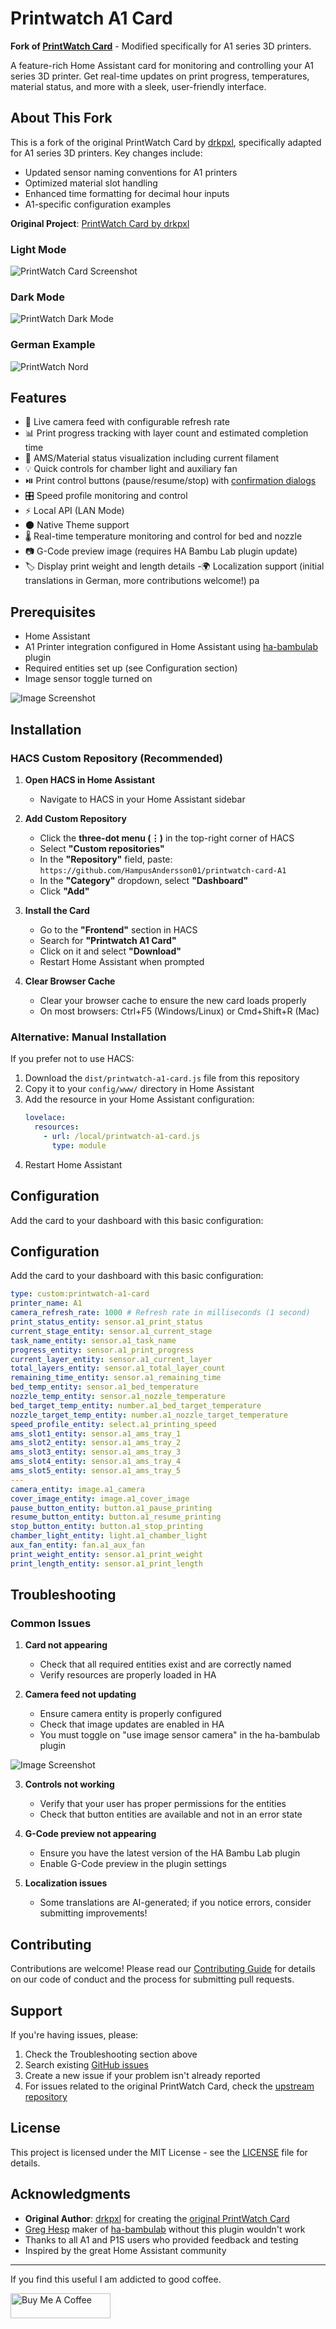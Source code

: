 # Printwatch A1 Card

**Fork of [PrintWatch Card](https://github.com/drkpxl/printwatch-card)** - Modified specifically for A1 series 3D printers.

A feature-rich Home Assistant card for monitoring and controlling your A1 series 3D printer. Get real-time updates on print progress, temperatures, material status, and more with a sleek, user-friendly interface.

## About This Fork

This is a fork of the original PrintWatch Card by [drkpxl](https://github.com/drkpxl), specifically adapted for A1 series 3D printers. Key changes include:

- Updated sensor naming conventions for A1 printers
- Optimized material slot handling
- Enhanced time formatting for decimal hour inputs
- A1-specific configuration examples

**Original Project**: [PrintWatch Card by drkpxl](https://github.com/drkpxl/printwatch-card)

### Light Mode

![PrintWatch Card Screenshot](assets/light-mode-min.png)

### Dark Mode

![PrintWatch Dark Mode](assets/dark-mode-min.png)

### German Example

![PrintWatch Nord](assets/german.png)

## Features

- 🎥 Live camera feed with configurable refresh rate
- 📊 Print progress tracking with layer count and estimated completion time
- 🎨 AMS/Material status visualization including current filament
- 💡 Quick controls for chamber light and auxiliary fan
- ⏯️ Print control buttons (pause/resume/stop) with [confirmation dialogs](assets/pause.png)
- 🎛️ Speed profile monitoring and control
- ⚡ Local API (LAN Mode)
- 🌑 Native Theme support
- 🌡️ Real-time temperature monitoring and control for bed and nozzle
- 📷 G-Code preview image (requires HA Bambu Lab plugin update)
- 🏷️ Display print weight and length details
  -🌍 Localization support (initial translations in German, more contributions welcome!)
  pa

## Prerequisites

- Home Assistant
- A1 Printer integration configured in Home Assistant using [ha-bambulab](<(https://github.com/greghesp/ha-bambulab)>) plugin
- Required entities set up (see Configuration section)
- Image sensor toggle turned on

![Image Screenshot](assets/image-toggle.png)

## Installation

### HACS Custom Repository (Recommended)

1. **Open HACS in Home Assistant**

   - Navigate to HACS in your Home Assistant sidebar

2. **Add Custom Repository**

   - Click the **three-dot menu (⋮)** in the top-right corner of HACS
   - Select **"Custom repositories"**
   - In the **"Repository"** field, paste: `https://github.com/HampusAndersson01/printwatch-card-A1`
   - In the **"Category"** dropdown, select **"Dashboard"**
   - Click **"Add"**

3. **Install the Card**

   - Go to the **"Frontend"** section in HACS
   - Search for **"Printwatch A1 Card"**
   - Click on it and select **"Download"**
   - Restart Home Assistant when prompted

4. **Clear Browser Cache**
   - Clear your browser cache to ensure the new card loads properly
   - On most browsers: Ctrl+F5 (Windows/Linux) or Cmd+Shift+R (Mac)

### Alternative: Manual Installation

If you prefer not to use HACS:

1. Download the `dist/printwatch-a1-card.js` file from this repository
2. Copy it to your `config/www/` directory in Home Assistant
3. Add the resource in your Home Assistant configuration:
   ```yaml
   lovelace:
     resources:
       - url: /local/printwatch-a1-card.js
         type: module
   ```
4. Restart Home Assistant

## Configuration

Add the card to your dashboard with this basic configuration:

## Configuration

Add the card to your dashboard with this basic configuration:

```yaml
type: custom:printwatch-a1-card
printer_name: A1
camera_refresh_rate: 1000 # Refresh rate in milliseconds (1 second)
print_status_entity: sensor.a1_print_status
current_stage_entity: sensor.a1_current_stage
task_name_entity: sensor.a1_task_name
progress_entity: sensor.a1_print_progress
current_layer_entity: sensor.a1_current_layer
total_layers_entity: sensor.a1_total_layer_count
remaining_time_entity: sensor.a1_remaining_time
bed_temp_entity: sensor.a1_bed_temperature
nozzle_temp_entity: sensor.a1_nozzle_temperature
bed_target_temp_entity: number.a1_bed_target_temperature
nozzle_target_temp_entity: number.a1_nozzle_target_temperature
speed_profile_entity: select.a1_printing_speed
ams_slot1_entity: sensor.a1_ams_tray_1
ams_slot2_entity: sensor.a1_ams_tray_2
ams_slot3_entity: sensor.a1_ams_tray_3
ams_slot4_entity: sensor.a1_ams_tray_4
ams_slot5_entity: sensor.a1_ams_tray_5
---
camera_entity: image.a1_camera
cover_image_entity: image.a1_cover_image
pause_button_entity: button.a1_pause_printing
resume_button_entity: button.a1_resume_printing
stop_button_entity: button.a1_stop_printing
chamber_light_entity: light.a1_chamber_light
aux_fan_entity: fan.a1_aux_fan
print_weight_entity: sensor.a1_print_weight
print_length_entity: sensor.a1_print_length
```

## Troubleshooting

### Common Issues

1. **Card not appearing**

   - Check that all required entities exist and are correctly named
   - Verify resources are properly loaded in HA

2. **Camera feed not updating**
   - Ensure camera entity is properly configured
   - Check that image updates are enabled in HA
   - You must toggle on "use image sensor camera" in the ha-bambulab plugin

![Image Screenshot](assets/image-toggle.png)

3. **Controls not working**

   - Verify that your user has proper permissions for the entities
   - Check that button entities are available and not in an error state

4. **G-Code preview not appearing**
   - Ensure you have the latest version of the HA Bambu Lab plugin
   - Enable G-Code preview in the plugin settings
5. **Localization issues**
   - Some translations are AI-generated; if you notice errors, consider submitting improvements!

## Contributing

Contributions are welcome! Please read our [Contributing Guide](CONTRIBUTING.md) for details on our code of conduct and the process for submitting pull requests.

## Support

If you're having issues, please:

1. Check the Troubleshooting section above
2. Search existing [GitHub issues](https://github.com/HampusAndersson01/printwatch-card-A1/issues)
3. Create a new issue if your problem isn't already reported
4. For issues related to the original PrintWatch Card, check the [upstream repository](https://github.com/drkpxl/printwatch-card)

## License

This project is licensed under the MIT License - see the [LICENSE](LICENSE) file for details.

## Acknowledgments

- **Original Author**: [drkpxl](https://github.com/drkpxl) for creating the [original PrintWatch Card](https://github.com/drkpxl/printwatch-card)
- [Greg Hesp](https://github.com/greghesp/ha-bambulab) maker of [ha-bambulab](<(https://github.com/greghesp/ha-bambulab)>) without this plugin wouldn't work
- Thanks to all A1 and P1S users who provided feedback and testing
- Inspired by the great Home Assistant community

---

If you find this useful I am addicted to good coffee.

<a href="https://www.buymeacoffee.com/drkpxl" target="_blank"><img src="https://cdn.buymeacoffee.com/buttons/v2/default-yellow.png" alt="Buy Me A Coffee" style="height: 40px !important;width: 160px !important;" ></a>
